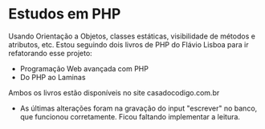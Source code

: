 # Estudos em PHP

Usando Orientação a Objetos, classes estáticas, visibilidade de métodos e atributos, etc.
Estou seguindo dois livros de PHP do Flávio Lisboa para ir refatorando esse projeto:

- Programação Web avançada com PHP
- Do PHP ao Laminas

Ambos os livros estão disponíveis no site casadocodigo.com.br

- As últimas alterações foram na gravação do input "escrever" no banco, que funcionou corretamente.
Ficou faltando implementar a leitura.

